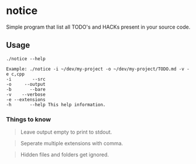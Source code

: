 # notice
Simple program that list all TODO's and HACKs present in your source code.

## Usage
```shell
./notice --help
```
```
Example: ./notice -i ~/dev/my-project -o ~/dev/my-project/TODO.md -v -e c,cpp
-i        --src 
-o     --output 
-b       --bare 
-v    --verbose 
-e --extensions 
-h       --help This help information.
```

### Things to know
> Leave output empty to print to stdout.

> Seperate multiple extensions with comma.

> Hidden files and folders get ignored.
